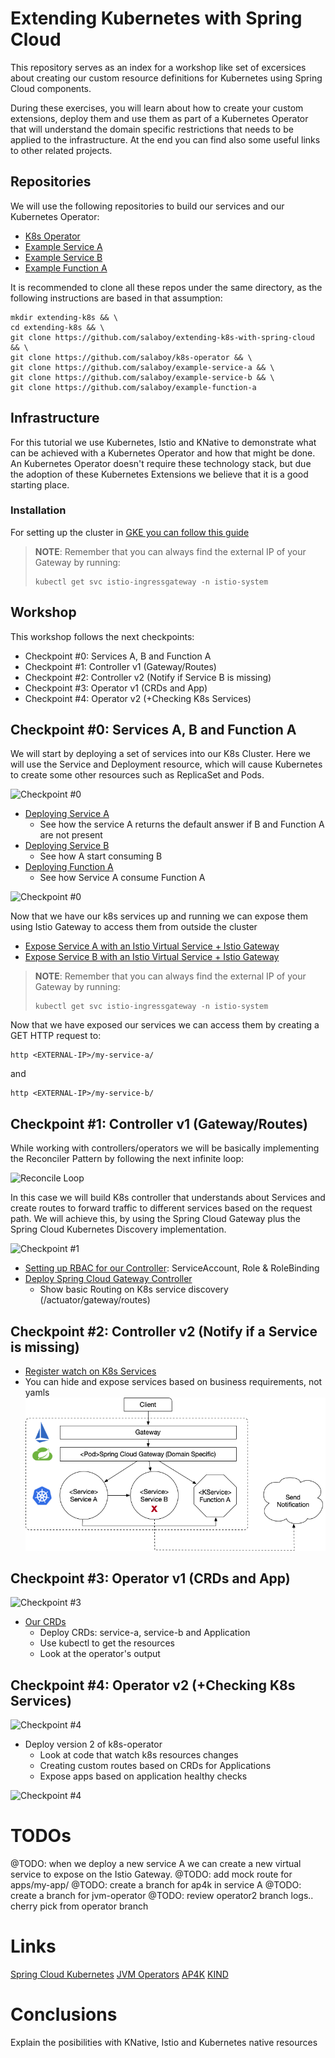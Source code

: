 # Extending Kubernetes with Spring Cloud
This repository serves as an index for a workshop like set of excersices about creating our custom resource definitions for Kubernetes using Spring Cloud components. 

During these exercises, you will learn about how to create your custom extensions, deploy them and use them as part of a Kubernetes Operator that will understand the domain specific restrictions that needs to be applied to the infrastructure.
At the end you can find also some useful links to other related projects. 


## Repositories
We will use the following repositories to build our services and our Kubernetes Operator:
- [K8s Operator](https://github.com/salaboy/k8s-operator)
- [Example Service A](https://github.com/salaboy/example-service-a)
- [Example Service B](https://github.com/salaboy/example-service-b)
- [Example Function A](https://github.com/salaboy/example-function-a)

It is recommended to clone all these repos under the same directory, as the following instructions are based in that assumption:
```
mkdir extending-k8s && \
cd extending-k8s && \
git clone https://github.com/salaboy/extending-k8s-with-spring-cloud && \
git clone https://github.com/salaboy/k8s-operator && \
git clone https://github.com/salaboy/example-service-a && \
git clone https://github.com/salaboy/example-service-b && \
git clone https://github.com/salaboy/example-function-a 
```

## Infrastructure

For this tutorial we use Kubernetes, Istio and KNative to demonstrate what can be achieved with a Kubernetes Operator and how that might be done. An Kubernetes Operator doesn't require these technology stack, but due the adoption of these Kubernetes Extensions we believe that it is a good starting place.

### Installation
For setting up the cluster in [GKE you can follow this guide](install.md)

> **NOTE**: Remember that you can always find the external IP of your Gateway by running:
>```
>kubectl get svc istio-ingressgateway -n istio-system
>```

## Workshop

This workshop follows the next checkpoints:
- Checkpoint #0: Services A, B and Function A
- Checkpoint #1: Controller v1 (Gateway/Routes)
- Checkpoint #2: Controller v2 (Notify if Service B is missing)
- Checkpoint #3: Operator v1 (CRDs and App)
- Checkpoint #4: Operator v2 (+Checking K8s Services)

## Checkpoint #0: Services A, B and Function A
We will start by deploying a set of services into our K8s Cluster. Here we will use the Service and Deployment resource, which will cause Kubernetes to create some other resources such as ReplicaSet and Pods. 

![Checkpoint #0](imgs/workshop-1.png "Checkpoint #0")

- [Deploying Service A](deploy-service-a.md)
  - See how the service A returns the default answer if B and Function A are not present
- [Deploying Service B](deploy-service-b.md)
  - See how A start consuming B
- [Deploying Function A](deploy-function-a.md)
  - See how Service A consume Function A

![Checkpoint #0](imgs/workshop-2.png "Checkpoint #0")

Now that we have our k8s services up and running we can expose them using Istio Gateway to access them from outside the cluster

- [Expose Service A with an Istio Virtual Service + Istio Gateway](#exposing-service-a)
- [Expose Service B with an Istio Virtual Service + Istio Gateway](#exposing-service-b)

> **NOTE**: Remember that you can always find the external IP of your Gateway by running:
>```
>kubectl get svc istio-ingressgateway -n istio-system
>```

Now that we have exposed our services we can access them by creating a GET HTTP request to:
```
http <EXTERNAL-IP>/my-service-a/
```
and
```
http <EXTERNAL-IP>/my-service-b/
```

## Checkpoint #1: Controller v1 (Gateway/Routes)
While working with controllers/operators we will be basically implementing the Reconciler Pattern by following the next infinite loop:

![Reconcile Loop](imgs/reconcile-loop.png "Reconcile Loop")

In this case we will build K8s controller that understands about Services and create routes to forward traffic to different services based on the request path. We will achieve this, by using the Spring Cloud Gateway plus the Spring Cloud Kubernetes Discovery implementation.

![Checkpoint #1](imgs/workshop-3.png "Checkpoint #1")
- [Setting up RBAC for our Controller](#setting-up-rbac-for-our-controller): ServiceAccount, Role & RoleBinding
- [Deploy Spring Cloud Gateway Controller](#deploy-spring-cloud-gateway-controller)
  - Show basic Routing on K8s service discovery (/actuator/gateway/routes)


## Checkpoint #2: Controller v2 (Notify if a Service is missing)

- [Register watch on K8s Services](#register-watch-on-service)
- You can hide and expose services based on business requirements, not yamls
![Checkpoint #2](imgs/workshop-3.1.png "Checkpoint #2")

## Checkpoint #3: Operator v1 (CRDs and App)
![Checkpoint #3](imgs/workshop-4.png "Checkpoint #3")
- [Our CRDs](#our-crds)
  - Deploy CRDs: service-a, service-b and Application
  - Use kubectl to get the resources
  - Look at the operator's output

## Checkpoint #4: Operator v2 (+Checking K8s Services)
![Checkpoint #4](imgs/workshop-5.png "Checkpoint #4")
- Deploy version 2 of k8s-operator
  - Look at code that watch k8s resources changes 
  - Creating custom routes based on CRDs for Applications
  - Expose apps based on application healthy checks

![Checkpoint #4](imgs/workshop-6.png "Checkpoint #4")


# TODOs
@TODO: when we deploy a new service A we can create a new virtual service to expose on the Istio Gateway.
@TODO: add mock route for apps/my-app/ 
@TODO: create a branch for ap4k in service A
@TODO: create a branch for jvm-operator
@TODO: review operator2 branch logs.. cherry pick from operator branch


# Links
[Spring Cloud Kubernetes](http://github.com/spring-cloud/spring-cloud-kubernetes/)
[JVM Operators](http://github.com/jvm-operators)
[AP4K](http://github.com/ap4k/ap4k)
[KIND](http://github.com/kubernetes-sigs/kind)

# Conclusions

Explain the posibilities with KNative, Istio and Kubernetes native resources
